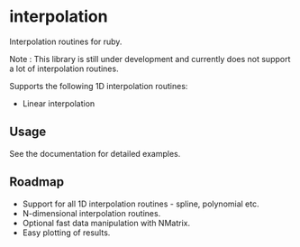 interpolation
=============

Interpolation routines for ruby.

Note : This library is still under development and currently does not support a lot of interpolation routines.

Supports the following 1D interpolation routines:
* Linear interpolation

## Usage

See the documentation for detailed examples.

## Roadmap

* Support for all 1D interpolation routines - spline, polynomial etc.
* N-dimensional interpolation routines.
* Optional fast data manipulation with NMatrix.
* Easy plotting of results.
